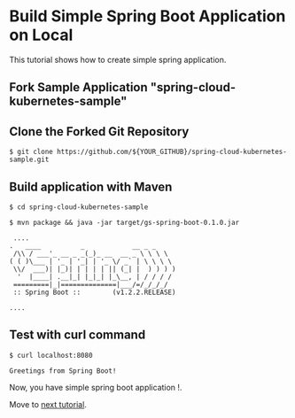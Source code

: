 # Build Simple Spring Boot Application on Local

This tutorial shows how to create simple spring application.

## Fork Sample Application "spring-cloud-kubernetes-sample"

## Clone the Forked Git Repository
```
$ git clone https://github.com/${YOUR_GITHUB}/spring-cloud-kubernetes-sample.git

```

## Build application with Maven 
```
$ cd spring-cloud-kubernetes-sample

$ mvn package && java -jar target/gs-spring-boot-0.1.0.jar

 ....
.   ____          _            __ _ _
 /\\ / ___'_ __ _ _(_)_ __  __ _ \ \ \ \
( ( )\___ | '_ | '_| | '_ \/ _` | \ \ \ \
 \\/  ___)| |_)| | | | | || (_| |  ) ) ) )
  '  |____| .__|_| |_|_| |_\__, | / / / /
 =========|_|==============|___/=/_/_/_/
 :: Spring Boot ::        (v1.2.2.RELEASE)

....
```
## Test with curl command
```
$ curl localhost:8080

Greetings from Spring Boot!
```


Now, you have simple spring boot application !.

Move to [next tutorial](https://github.com/Jooho/spring-boot-ose-example/blob/master/docs/SPRING-TUTORIAL-2.md).

